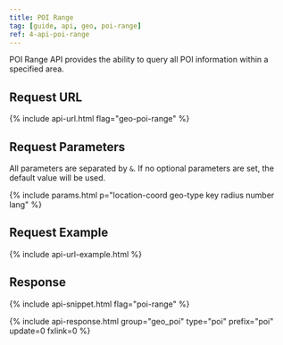 ```yaml
---
title: POI Range
tag: [guide, api, geo, poi-range]
ref: 4-api-poi-range
---
```


POI Range API provides the ability to query all POI information within a specified area.

## Request URL

{% include api-url.html flag="geo-poi-range" %}

## Request Parameters

All parameters are separated by `&`. If no optional parameters are set, the default value will be used.

{% include params.html p="location-coord geo-type key radius number lang" %}

## Request Example

{% include api-url-example.html %}

## Response

{% include api-snippet.html flag="poi-range" %}

{% include api-response.html group="geo_poi" type="poi" prefix="poi" update=0 fxlink=0 %}
